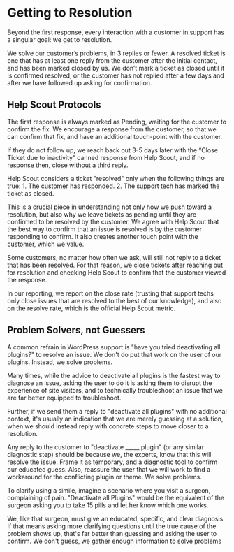 # Getting to Resolution

Beyond the first response, every interaction with a customer in support has a singular goal: we get to resolution.

We solve our customer’s problems, in 3 replies or fewer. A resolved ticket is one that has at least one reply from the customer after the initial contact, and has been marked closed by us. We don’t mark a ticket as closed until it is confirmed resolved, or the customer has not replied after a few days and after we have followed up asking for confirmation.

## Help Scout Protocols
The first response is always marked as Pending, waiting for the customer to confirm the fix. We encourage a response from the customer, so that we can confirm that fix, and have an additional touch-point with the customer.

If they do not follow up, we reach back out 3-5 days later with the “Close Ticket due to inactivity” canned response from Help Scout, and if no response then, close without a third reply.

Help Scout considers a ticket "resolved" only when the following things are true: 1. The customer has responded. 2. The support tech has marked the ticket as closed.

This is a crucial piece in understanding not only how we push toward a resolution, but also why we leave tickets as pending until they are confirmed to be resolved by the customer. We agree with Help Scout that the best way to confirm that an issue is resolved is by the customer responding to confirm. It also creates another touch point with the customer, which we value.

Some customers, no matter how often we ask, will still not reply to a ticket that has been resolved. For that reason, we close tickets after reaching out for resolution and checking Help Scout to confirm that the customer viewed the response.

In our reporting, we report on the close rate \(trusting that support techs only close issues that are resolved to the best of our knowledge\), and also on the resolve rate, which is the official Help Scout metric.

## Problem Solvers, not Guessers
A common refrain in WordPress support is "have you tried deactivating all plugins?" to resolve an issue. We don't do put that work on the user of our plugins. Instead, we solve problems. 

Many times, while the advice to deactivate all plugins is the fastest way to diagnose an issue, asking the user to do it is asking them to disrupt the experience of site visitors, and to technically troubleshoot an issue that we are far better equipped to troubleshoot. 

Further, if we send them a reply to "deactivate all plugins" with no additional context, it's usually an indication that we are merely guessing at a solution, when we should instead reply with concrete steps to move closer to a resolution.

Any reply to the customer to "deactivate \_\_\_\_\_ plugin" (or any similar diagnostic step) should be because we, the experts, know that this will resolve the issue. Frame it as temporary, and a diagnostic tool to confirm our educated guess. Also, reassure the user that we will work to find a workaround for the conflicting plugin or theme. We solve problems.

To clarify using a simile, imagine a scenario where you visit a surgeon, complaining of pain. "Deactivate all Plugins" would be the equivalent of the surgeon asking you to take 15 pills and let her know which one works. 

We, like that surgeon, must give an educated, specific, and clear diagnosis. If that means asking more clarifying questions until the true cause of the problem shows up, that's far better than guessing and asking the user to confirm. We don't guess, we gather enough information to solve problems